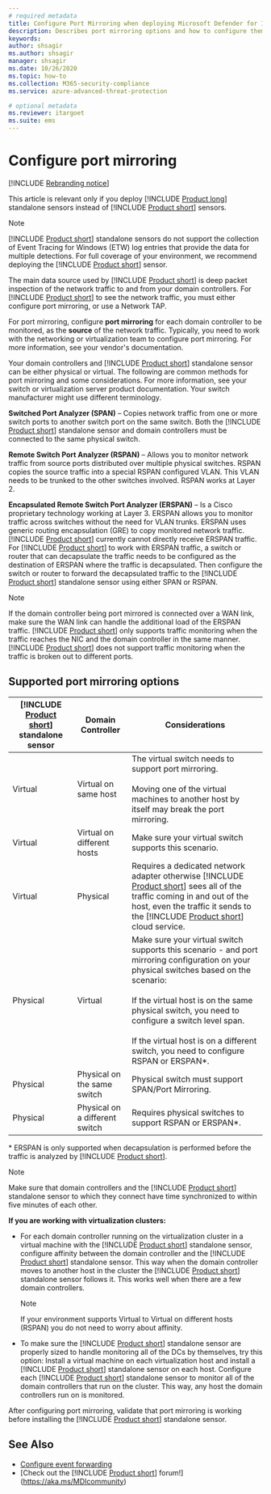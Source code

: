 ```yaml
---
# required metadata
title: Configure Port Mirroring when deploying Microsoft Defender for Identity
description: Describes port mirroring options and how to configure them for Microsoft Defender for Identity
keywords:
author: shsagir
ms.author: shsagir
manager: shsagir
ms.date: 10/26/2020
ms.topic: how-to
ms.collection: M365-security-compliance
ms.service: azure-advanced-threat-protection

# optional metadata
ms.reviewer: itargoet
ms.suite: ems
---
```


# Configure port mirroring

[!INCLUDE [Rebranding notice](includes/rebranding.md)]

This article is relevant only if you deploy [!INCLUDE [Product long](includes/product-long.md)] standalone sensors instead of [!INCLUDE [Product short](includes/product-short.md)] sensors.

> [!NOTE]
> [!INCLUDE [Product short](includes/product-short.md)] standalone sensors do not support the collection of Event Tracing for Windows (ETW) log entries that provide the data for multiple detections. For full coverage of your environment, we recommend deploying the [!INCLUDE [Product short](includes/product-short.md)] sensor.

The main data source used by [!INCLUDE [Product short](includes/product-short.md)] is deep packet inspection of the network traffic to and from your domain controllers. For [!INCLUDE [Product short](includes/product-short.md)] to see the network traffic, you must either configure port mirroring, or use a Network TAP.

For port mirroring, configure **port mirroring** for each domain controller to be monitored, as the **source** of the network traffic. Typically, you need to work with the networking or virtualization team to configure port mirroring.
For more information, see your vendor's documentation.

Your domain controllers and [!INCLUDE [Product short](includes/product-short.md)] standalone sensor can be either physical or virtual. The following are common methods for port mirroring and some considerations. For more information, see your switch or virtualization server product documentation. Your switch manufacturer might use different terminology.

**Switched Port Analyzer (SPAN)** – Copies network traffic from one or more switch ports to another switch port on the same switch. Both the [!INCLUDE [Product short](includes/product-short.md)] standalone sensor and domain controllers must be connected to the same physical switch.

**Remote Switch Port Analyzer (RSPAN)**  – Allows you to monitor network traffic from source ports distributed over multiple physical switches. RSPAN copies the source traffic into a special RSPAN configured VLAN. This VLAN needs to be trunked to the other switches involved. RSPAN works at Layer 2.

**Encapsulated Remote Switch Port Analyzer (ERSPAN)** – Is a Cisco proprietary technology working at Layer 3. ERSPAN allows you to monitor traffic across switches without the need for VLAN trunks. ERSPAN uses generic routing encapsulation (GRE) to copy monitored network traffic. [!INCLUDE [Product short](includes/product-short.md)] currently cannot directly receive ERSPAN traffic. For [!INCLUDE [Product short](includes/product-short.md)] to work with ERSPAN traffic, a switch or router that can decapsulate the traffic needs to be configured as the destination of ERSPAN where the traffic is decapsulated. Then configure the switch or router to forward the decapsulated traffic to the [!INCLUDE [Product short](includes/product-short.md)] standalone sensor using either SPAN or RSPAN.

> [!NOTE]
> If the domain controller being port mirrored is connected over a WAN link, make sure the WAN link can handle the additional load of the ERSPAN traffic.
> [!INCLUDE [Product short](includes/product-short.md)] only supports traffic monitoring when the traffic reaches the NIC and the domain controller in the same manner. [!INCLUDE [Product short](includes/product-short.md)] does not support traffic monitoring when the traffic is broken out to different ports.

## Supported port mirroring options

|[!INCLUDE [Product short](includes/product-short.md)] standalone sensor|Domain Controller|Considerations|
|---------------|---------------------|------------------|
|Virtual|Virtual on same host|The virtual switch needs to support port mirroring.<br /><br />Moving one of the virtual machines to another host by itself may break the port mirroring.|
|Virtual|Virtual on different hosts|Make sure your virtual switch supports this scenario.|
|Virtual|Physical|Requires a dedicated network adapter otherwise [!INCLUDE [Product short](includes/product-short.md)] sees all of the traffic coming in and out of the host, even the traffic it sends to the [!INCLUDE [Product short](includes/product-short.md)] cloud service.|
|Physical|Virtual|Make sure your virtual switch supports this scenario - and port mirroring configuration on your physical switches based on the scenario:<br /><br />If the virtual host is on the same physical switch, you need to configure a switch level span.<br /><br />If the virtual host is on a different switch, you need to configure RSPAN or ERSPAN&#42;.|
|Physical|Physical on the same switch|Physical switch must support SPAN/Port Mirroring.|
|Physical|Physical on a different switch|Requires physical switches to support RSPAN or ERSPAN&#42;.|

&#42; ERSPAN is only supported when decapsulation is performed before the traffic is analyzed by [!INCLUDE [Product short](includes/product-short.md)].

> [!NOTE]
> Make sure that domain controllers and the [!INCLUDE [Product short](includes/product-short.md)] standalone sensor to which they connect have time synchronized to within five minutes of each other.

**If you are working with virtualization clusters:**

- For each domain controller running on the virtualization cluster in a virtual machine with the [!INCLUDE [Product short](includes/product-short.md)] standalone sensor,  configure affinity between the domain controller and the [!INCLUDE [Product short](includes/product-short.md)] standalone sensor. This way when the domain controller moves to another host in the cluster the [!INCLUDE [Product short](includes/product-short.md)] standalone sensor follows it. This works well when there are a few domain controllers.

  > [!NOTE]
  > If your environment supports Virtual to Virtual on different hosts (RSPAN) you do not need to worry about affinity.

- To make sure the [!INCLUDE [Product short](includes/product-short.md)] standalone sensor are properly sized to handle monitoring all of the DCs by themselves, try this option: Install a virtual machine on each virtualization host and install a [!INCLUDE [Product short](includes/product-short.md)] standalone sensor on each host. Configure each [!INCLUDE [Product short](includes/product-short.md)] standalone sensor to monitor all of the domain controllers  that run on the cluster. This way, any host the domain controllers run on is monitored.

After configuring port mirroring, validate that port mirroring is working before installing the [!INCLUDE [Product short](includes/product-short.md)] standalone sensor.

## See Also

- [Configure event forwarding](configure-event-forwarding.md)
- [Check out the [!INCLUDE [Product short](includes/product-short.md)] forum!](https://aka.ms/MDIcommunity)
